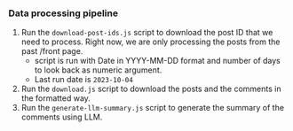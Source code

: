### Data processing pipeline
1. Run the `download-post-ids.js` script to download the post ID that we need to process. Right now, we are only processing the posts from the past /front page.
    - script is run with Date in YYYY-MM-DD format and number of days to look back as numeric argument.
    - Last run date is `2023-10-04`
2. Run the `download.js` script to download the posts and the comments in the formatted way.
3. Run the `generate-llm-summary.js` script to generate the summary of the comments using LLM.